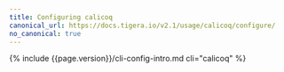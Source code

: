 ```yaml
---
title: Configuring calicoq
canonical_url: https://docs.tigera.io/v2.1/usage/calicoq/configure/
no_canonical: true
---
```


{% include {{page.version}}/cli-config-intro.md cli="calicoq" %}
